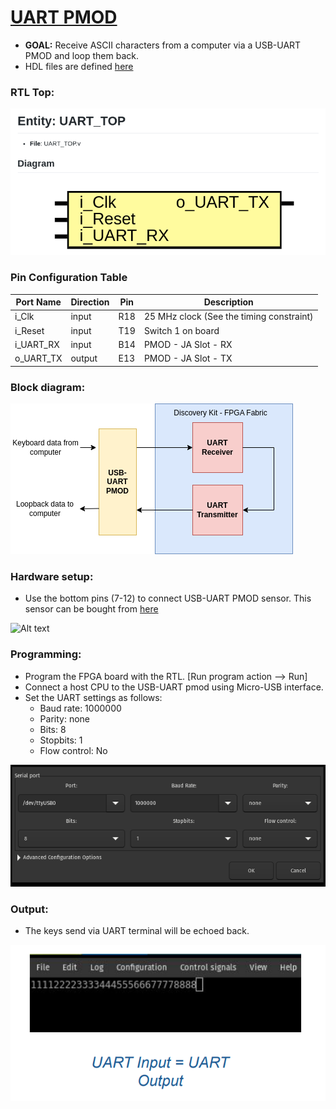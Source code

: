 
# [UART PMOD](./UART_TOP)
- **GOAL:** Receive ASCII characters from a computer via a USB-UART PMOD and loop them back.
- HDL files are defined [here](./hdl)

### RTL Top:

![Alt text](assets/image.png)

### Pin Configuration Table

| Port Name  | Direction | Pin  | Description |
|------------|-----------|------|-------------|
| i_Clk      | input     | R18  |    25 MHz clock (See the timing constraint)     |
| i_Reset    | input     | T19  |    Switch 1 on board         |
| i_UART_RX  | input     | B14  |    PMOD - JA Slot - RX         |
| o_UART_TX  | output    | E13  |    PMOD - JA Slot - TX         |


### Block diagram:

![Alt text](assets/image-1.png)

### Hardware setup:
- Use the bottom pins (7-12) to connect USB-UART PMOD sensor. This sensor can be bought from [here](https://digilent.com/shop/pmod-usbuart-usb-to-uart-interface/)

![Alt text](assets/image-2.png)

### Programming:

- Program the FPGA board with the RTL. [Run program action --> Run]
- Connect a host CPU to the USB-UART pmod using Micro-USB interface.
- Set the UART settings as follows:
    - Baud rate: 1000000
    - Parity: none
    - Bits: 8
    - Stopbits: 1
    - Flow control: No

![Alt text](assets/image-3.png)

### Output:

- The keys send via UART terminal will be echoed back.

![Alt text](assets/image-4.png)